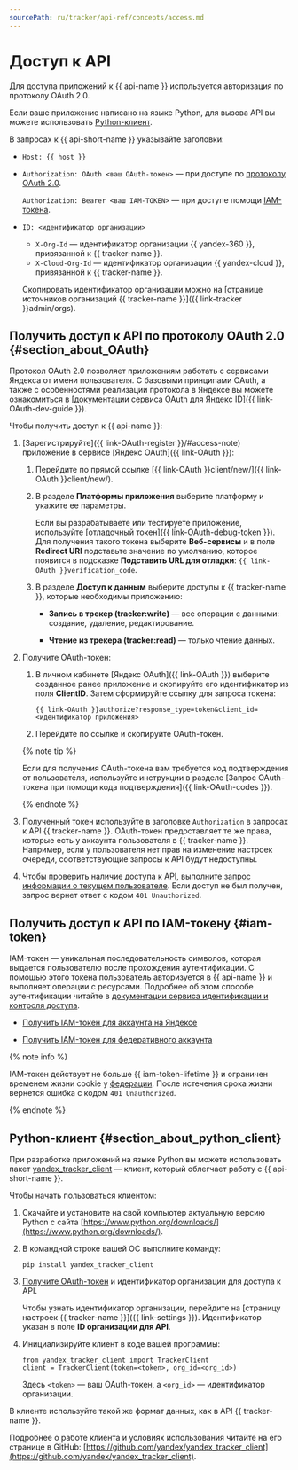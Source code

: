 ```yaml
---
sourcePath: ru/tracker/api-ref/concepts/access.md
---
```

# Доступ к API

Для доступа приложений к {{ api-name }} используется авторизация по протоколу OAuth 2.0.

Если ваше приложение написано на языке Python, для вызова API вы можете использовать [Python-клиент](#section_about_python_client).

В запросах к {{ api-short-name }} указывайте заголовки:

* `Host: {{ host }}`

* `Authorization: OAuth <ваш OAuth-токен>` — при доступе по [протоколу OAuth 2.0](#section_about_OAuth).

  `Authorization: Bearer <ваш IAM-TOKEN>` — при доступе помощи [IAM-токена](#iam-token).

* `ID: <идентификатор организации>`
  * `X-Org-Id` — идентификатор организации {{ yandex-360 }}, привязанной к {{ tracker-name }}.
  * `X-Cloud-Org-Id` — идентификатор организации {{ yandex-cloud }}, привязанной к {{ tracker-name }}.
 
   Скопировать идентификатор организации можно на [странице источников организаций {{ tracker-name }}]({{ link-tracker }}admin/orgs).
    

## Получить доступ к API по протоколу OAuth 2.0 {#section_about_OAuth}

Протокол OAuth 2.0 позволяет приложениям работать с сервисами Яндекса от имени пользователя. С базовыми принципами OAuth, а также с особенностями реализации протокола в Яндексе вы можете ознакомиться в [документации сервиса OAuth для Яндекс ID]({{ link-OAuth-dev-guide }}).

Чтобы получить доступ к {{ api-name }}:


1. [Зарегистрируйте]({{ link-OAuth-register }}/#access-note) приложение в сервисе [Яндекс OAuth]({{ link-OAuth }}):

   1. Перейдите по прямой ссылке [{{ link-OAuth }}client/new/]({{ link-OAuth }}client/new/).

   1. В разделе **Платформы приложения** выберите платформу и укажите ее параметры.

      Если вы разрабатываете или тестируете приложение, используйте [отладочный токен]({{ link-OAuth-debug-token }}). Для получения такого токена выберите **Веб-сервисы** и в поле **Redirect URI** подставьте значение по умолчанию, которое появится в подсказке **Подставить URL для отладки**: `{{ link-OAuth }}verification_code`.

   1. В разделе **Доступ к данным** выберите доступы к {{ tracker-name }}, которые необходимы приложению:

      * **Запись в трекер (tracker:write)** — все операции с данными: создание, удаление, редактирование.
   
      * **Чтение из трекера (tracker:read)** — только чтение данных.

1. Получите OAuth-токен:
      
   1. В личном кабинете [Яндекс OAuth]({{ link-OAuth }}) выберите созданное ранее приложение и скопируйте его идентификатор из поля **ClientID**. Затем сформируйте ссылку для запроса токена:
      
      ```
      {{ link-OAuth }}authorize?response_type=token&client_id=<идентификатор приложения>
      ```
  
   1. Перейдите по ссылке и скопируйте OAuth-токен.

   {% note tip %}

   Если для получения OAuth-токена вам требуется код подтверждения от пользователя, используйте инструкции в разделе [Запрос OAuth-токена при помощи кода подтверждения]({{ link-OAuth-codes }}).

   {% endnote %}


1. Полученный токен используйте в заголовке `Authorization` в запросах к API {{ tracker-name }}. OAuth-токен предоставляет те же права, которые есть у аккаунта пользователя в {{ tracker-name }}. Например, если у пользователя нет прав на изменение настроек очереди, соответствующие запросы к API будут недоступны.

1. Чтобы проверить наличие доступа к API, выполните [запрос информации о текущем пользователе](../get-user-info.md).
   Если доступ не был получен, запрос вернет ответ с кодом `401 Unauthorized`.


## Получить доступ к API по IAM-токену {#iam-token}

IAM-токен — уникальная последовательность символов, которая выдается пользователю после прохождения аутентификации. С помощью этого токена пользователь авторизуется в {{ api-name }} и выполняет операции с ресурсами. Подробнее об этом способе аутентификации читайте в [документации сервиса идентификации и контроля доступа](../../iam/concepts/authorization/iam-token.md).

* [Получить IAM-токен для аккаунта на Яндексе](../../iam/operations/iam-token/create.md)

* [Получить IAM-токен для федеративного аккаунта](../../iam/operations/iam-token/create-for-federation.md)

{% note info %}

IAM-токен действует не больше {{ iam-token-lifetime }} и ограничен временем жизни cookie у [федерации](../../organization/add-federation.md). После истечения срока жизни вернется ошибка с кодом `401 Unauthorized`.

{% endnote %}


## Python-клиент {#section_about_python_client}

При разработке приложений на языке Python вы можете использовать пакет [yandex_tracker_client](https://github.com/yandex/yandex_tracker_client) — клиент, который облегчает работу с {{ api-short-name }}.

Чтобы начать пользоваться клиентом:

1. Скачайте и установите на свой компьютер актуальную версию Python с сайта [https://www.python.org/downloads/](https://www.python.org/downloads/).

1. В командной строке вашей ОС выполните команду:
    
    
    ```
    pip install yandex_tracker_client
    ```

    

1. [Получите OAuth-токен](#section_about_OAuth) и идентификатор организации для доступа к API.

   Чтобы узнать идентификатор организации, перейдите на [страницу настроек {{ tracker-name }}]({{ link-settings }}). Идентификатор указан в поле **ID организации для API**.

1. Инициализируйте клиент в коде вашей программы:

    ```
    from yandex_tracker_client import TrackerClient
    client = TrackerClient(token=<token>, org_id=<org_id>)
    ```

    Здесь `<token>` — ваш OAuth-токен, а `<org_id>` — идентификатор организации.

В клиенте используйте такой же формат данных, как в API {{ tracker-name }}.

Подробнее о работе клиента и условиях использования читайте на его странице в GitHub: [https://github.com/yandex/yandex_tracker_client](https://github.com/yandex/yandex_tracker_client).

